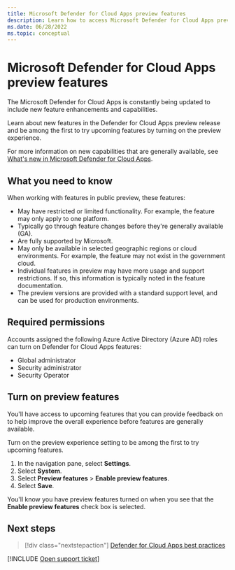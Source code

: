 ```yaml
---
title: Microsoft Defender for Cloud Apps preview features
description: Learn how to access Microsoft Defender for Cloud Apps preview features.
ms.date: 06/28/2022
ms.topic: conceptual
---
```

# Microsoft Defender for Cloud Apps preview features

The Microsoft Defender for Cloud Apps is constantly being updated to include new feature enhancements and capabilities.

Learn about new features in the Defender for Cloud Apps preview release and be among the first to try upcoming features by turning on the preview experience.

For more information on new capabilities that are generally available, see [What's new in Microsoft Defender for Cloud Apps](release-notes.md).

## What you need to know

When working with features in public preview, these features:

- May have restricted or limited functionality. For example, the feature may only apply to one platform.
- Typically go through feature changes before they're generally available (GA).
- Are fully supported by Microsoft.
- May only be available in selected geographic regions or cloud environments. For example, the feature may not exist in the government cloud.
- Individual features in preview may have more usage and support restrictions. If so, this information is typically noted in the feature documentation.
- The preview versions are provided with a standard support level, and can be used for production environments.

## Required permissions

Accounts assigned the following Azure Active Directory (Azure AD) roles can turn on Defender for Cloud Apps features:

- Global administrator
- Security administrator
- Security Operator

## Turn on preview features

You'll have access to upcoming features that you can provide feedback on to help improve the overall experience before features are generally available.

Turn on the preview experience setting to be among the first to try upcoming features.

1. In the navigation pane, select **Settings**.
2. Select **System**.
3. Select **Preview features** > **Enable preview features**.
4. Select **Save**.

You'll know you have preview features turned on when you see that the **Enable preview features** check box is selected.

## Next steps

> [!div class="nextstepaction"]
> [Defender for Cloud Apps best practices](best-practices.md)

[!INCLUDE [Open support ticket](includes/support.md)]
